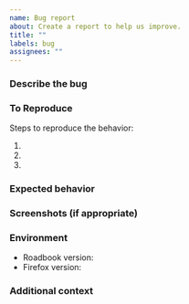 ```yaml
---
name: Bug report
about: Create a report to help us improve.
title: ""
labels: bug
assignees: ""
---
```


### Describe the bug

<!-- A clear and concise description of what the bug is. -->

### To Reproduce

Steps to reproduce the behavior:

1. <!-- Go to 'https://www.google.com/maps/dir/...' -->
2. <!-- Click on Roadbook button -->
3. <!-- ... -->

### Expected behavior

<!-- A clear and concise description of what you expected to happen. -->

### Screenshots (if appropriate)

<!-- If applicable, add screenshots to help explain your problem. -->

### Environment

- Roadbook version<!-- e.g. 1.0.0 -->:
- Firefox version<!-- e.g. 121.0 -->:

### Additional context

<!-- Add any other context about the problem here. -->
